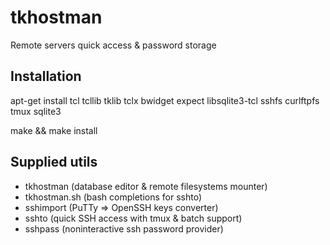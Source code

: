 tkhostman
=========

Remote servers quick access & password storage

Installation
-------------

apt-get install tcl tcllib tklib tclx bwidget expect libsqlite3-tcl sshfs curlftpfs tmux sqlite3

make && make install

Supplied utils
-------------
* tkhostman (database editor & remote filesystems mounter)
* tkhostman.sh (bash completions for sshto)
* sshimport (PuTTy => OpenSSH keys converter)
* sshto (quick SSH access with tmux & batch support)
* sshpass (noninteractive ssh password provider)
